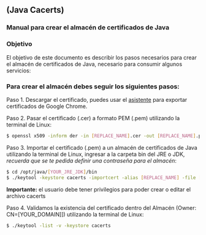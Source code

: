 ## (Java Cacerts)

### Manual para crear el almacén de certificados de Java

### Objetivo

El objetivo de este documento es describir los pasos necesarios para crear el almacén de certificados de Java, necesario para consumir algunos servicios:

### Para crear el almacén debes seguir los siguientes pasos:

Paso 1. Descargar el certificado, puedes usar el [asistente](https://github.com/kioz-developer/cacerts/blob/master/chrome/README.md) para exportar certificados de Google Chrome. 

Paso 2. Pasar el certificado (.cer) a formato PEM (.pem) utilizando la terminal de Linux: 
```sh
$ openssl x509 -inform der -in [REPLACE_NAME].cer -out [REPLACE_NAME].pem
```

Paso 3. Importar el certificado (.pem) a un almacén de certificados de Java utilizando la terminal de Linux, ingresar a la carpeta bin del JRE o JDK, *recuerda que se te pedida definir una contraseña para el almacén*:

```sh
$ cd /opt/java/[YOUR_JRE_JDK]/bin
$ ./keytool -keystore cacerts -importcert -alias [REPLACE_NAME] -file [REPLACE_NAME].pem
```
**Importante:** el usuario debe tener privilegios para poder crear o editar el archivo cacerts

Paso 4. Validamos la existencia del certificado dentro del Almacén (Owner: CN=[YOUR_DOMAIN]]) utilizando la terminal de Linux: 
```sh
$ ./keytool -list -v -keystore cacerts
```
